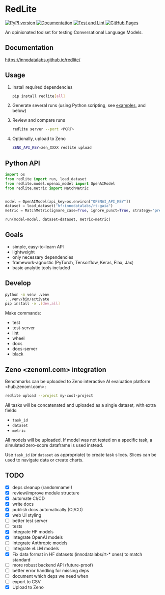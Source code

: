 # RedLite

[![PyPI version](https://badge.fury.io/py/redlite.svg)](https://badge.fury.io/py/redlite)
[![Documentation](https://img.shields.io/badge/documentation-latest-brightgreen)](https://innodatalabs.github.io/redlite/)
[![Test and Lint](https://github.com/innodatalabs/redlite/actions/workflows/test.yaml/badge.svg)](https://github.com/innodatalabs/redlite)
[![GitHub Pages](https://github.com/innodatalabs/redlite/actions/workflows/docs.yaml/badge.svg)](https://github.com/innodatalabs/redlite)

An opinionated toolset for testing Conversational Language Models.

## Documentation

<https://innodatalabs.github.io/redlite/>

## Usage

1. Install required dependencies

    ```bash
    pip install redlite[all]
    ```

2. Generate several runs (using Python scripting, see [examples](https://github.com/innodatalabs/redlite/tree/master/samples), and below)

3. Review and compare runs

    ```bash
    redlite server --port <PORT>
    ```

4. Optionally, upload to Zeno

    ```bash
    ZENO_API_KEY=zen_XXXX redlite upload
    ```

## Python API

```python
import os
from redlite import run, load_dataset
from redlite.model.openai_model import OpenAIModel
from redlite.metric import MatchMetric


model = OpenAIModel(api_key=os.environ["OPENAI_API_KEY"])
dataset = load_dataset("hf:innodatalabs/rt-gaia")
metric = MatchMetric(ignore_case=True, ignore_punct=True, strategy='prefix')

run(model=model, dataset=dataset, metric=metric)
```

## Goals

* simple, easy-to-learn API
* lightweight
* only necessary dependencies
* framework-agnostic (PyTorch, Tensorflow, Keras, Flax, Jax)
* basic analytic tools included

## Develop

```bash
python -m venv .venv
. .venv/bin/activate
pip install -e .[dev,all]
```

Make commands:

* test
* test-server
* lint
* wheel
* docs
* docs-server
* black

## Zeno <zenoml.com> integration

Benchmarks can be uploaded to Zeno interactive AI evaluation platform <hub.zenoml.com>:

```bash
redlite upload --project my-cool-project
```

All tasks will be concatenated and uploaded as a single dataset, with extra fields:

* `task_id`
* `dataset`
* `metric`

All models will be uploaded. If model was not tested on a specific task, a simulated zero-score dataframe is used instead.

Use `task_id` (or `dataset` as appropriate) to create task slices. Slices can be used to
navigate data or create charts.

## TODO

- [x] deps cleanup (randomname!)
- [x] review/improve module structure
- [x] automate CI/CD
- [x] write docs
- [x] publish docs automatically (CI/CD)
- [x] web UI styling
- [ ] better test server
- [ ] tests
- [x] Integrate HF models
- [x] Integrate OpenAI models
- [ ] Integrate Anthropic models
- [ ] Integrate vLLM models
- [x] Fix data format in HF datasets (innodatalabs/rt-* ones) to match standard
- [ ] more robust backend API (future-proof)
- [ ] better error handling for missing deps
- [ ] document which deps we need when
- [ ] export to CSV
- [x] Upload to Zeno
